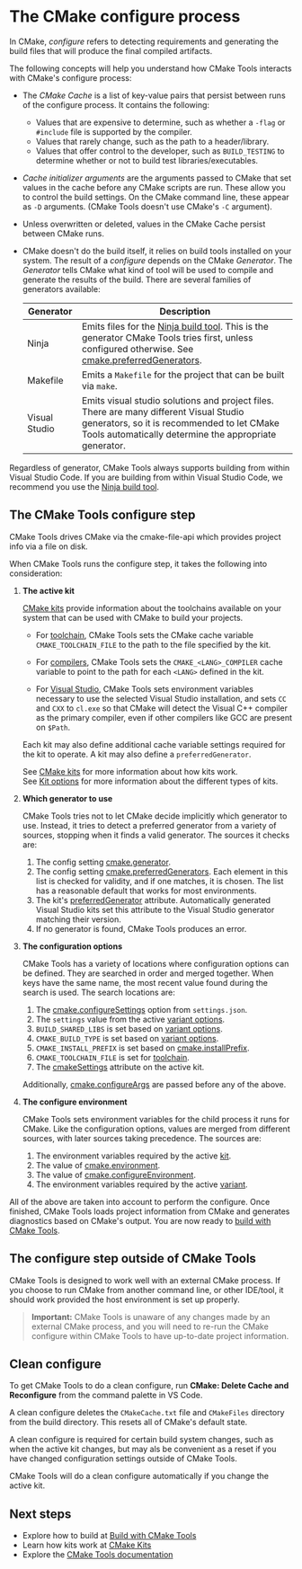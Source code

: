 # The CMake configure process

In CMake, _configure_ refers to detecting requirements and generating the build files that will produce the final compiled artifacts.

The following concepts will help you understand how CMake Tools interacts with CMake's configure process:

* The _CMake Cache_ is a list of key-value pairs that persist between runs of the configure process. It contains the following:

    * Values that are expensive to determine, such as whether a `-flag` or `#include` file is supported by the compiler.
    * Values that rarely change, such as the path to a header/library.
    * Values that offer control to the developer, such as `BUILD_TESTING` to determine whether or not to build test libraries/executables.
* _Cache initializer arguments_ are the arguments passed to CMake that set values in the cache before any CMake scripts are run. These allow you to control the build settings. On the CMake command line, these appear as `-D` arguments. (CMake Tools doesn't use CMake's `-C` argument).
* Unless overwritten or deleted, values in the CMake Cache persist between CMake runs.
* CMake doesn't do the build itself, it relies on build tools installed on your system. The result of a _configure_ depends on the CMake _Generator_. The _Generator_ tells CMake what kind of tool will be used to compile and generate the results of the build. There are several families of generators available:

    |Generator |Description|
    |---------|---------|
    |Ninja | Emits files for the [Ninja build tool](https://ninja-build.org). This is the generator CMake Tools tries first, unless configured otherwise. See [cmake.preferredGenerators](cmake-settings.md#cmake-settings). |
    |Makefile |  Emits a `Makefile` for the project that can be built via `make`.|
    |Visual Studio     | Emits visual studio solutions and project files. There are many different Visual Studio generators, so it is recommended to let CMake Tools automatically determine the appropriate generator.|

Regardless of generator, CMake Tools always supports building from within Visual Studio Code. If you are building from within Visual Studio Code, we recommend you use the [Ninja build tool](https://ninja-build.org/).

## The CMake Tools configure step

CMake Tools drives CMake via the cmake-file-api which provides project info via a file on disk.

When CMake Tools runs the configure step, it takes the following into consideration:

1. **The active kit**

    [CMake kits](kits.md) provide information about the toolchains available on your system that can be used with CMake to build your projects.

    * For [toolchain](kits.md#specify-a-toolchain), CMake Tools sets the CMake cache variable `CMAKE_TOOLCHAIN_FILE` to the path to the file specified by the kit.

    * For [compilers](kits.md#specify-a-compiler), CMake Tools sets the `CMAKE_<LANG>_COMPILER` cache variable to point to the path for each `<LANG>` defined in the kit.

    * For [Visual Studio](kits.md#visual-studio), CMake Tools sets environment variables necessary to use the selected Visual Studio installation, and sets `CC` and `CXX` to `cl.exe` so that CMake will detect the Visual C++ compiler as the primary compiler, even if other compilers like GCC are present on `$Path`.

    Each kit may also define additional cache variable settings required for the kit to operate. A kit may also define a `preferredGenerator`.

    See [CMake kits](kits.md) for more information about how kits work.\
    See [Kit options](kits.md#kit-options) for more information about the different types of kits.

1. **Which generator to use**

    CMake Tools tries not to let CMake decide implicitly which generator to use. Instead, it tries to detect a preferred generator from a variety of sources, stopping when it finds a valid generator. The sources it checks are:

    1. The config setting [cmake.generator](cmake-settings.md#cmake-settings).
    1. The config setting [cmake.preferredGenerators](cmake-settings.md#cmake-settings). Each element in this list is checked for validity, and if one matches, it is chosen. The list has a reasonable default that works for most environments.
    1. The kit's [preferredGenerator](cmake-settings.md#cmake-settings) attribute. Automatically generated Visual Studio kits set this attribute to the Visual Studio generator matching their version.
    1. If no generator is found, CMake Tools produces an error.

1. **The configuration options**

    CMake Tools has a variety of locations where configuration options can be defined. They are searched in order and merged together. When keys have the same name, the most recent value found during the search is used. The search locations are:

    1. The [cmake.configureSettings](cmake-settings.md#cmake-settings) option from `settings.json`.
    2. The `settings` value from the active [variant options](variants.md#variants-options).
    3. `BUILD_SHARED_LIBS` is set based on [variant options](variants.md#variants-options).
    4. `CMAKE_BUILD_TYPE` is set based on [variant options](variants.md#variants-options).
    5. `CMAKE_INSTALL_PREFIX` is set based on [cmake.installPrefix](cmake-settings.md#cmake-settings).
    6. `CMAKE_TOOLCHAIN_FILE` is set for [toolchain](kits.md#specify-a-toolchain).
    7. The [cmakeSettings](kits.md#general-options) attribute on the active kit.

    Additionally, [cmake.configureArgs](cmake-settings.md#cmake-settings) are passed before any of the above.

1. **The configure environment**

    CMake Tools sets environment variables for the child process it runs for CMake. Like the configuration options, values are merged from different sources, with later sources taking precedence. The sources are:

    1. The environment variables required by the active [kit](kits.md).
    2. The value of [cmake.environment](cmake-settings.md#cmake-settings).
    3. The value of [cmake.configureEnvironment](cmake-settings.md#cmake-settings).
    4. The environment variables required by the active [variant](variants.md).

All of the above are taken into account to perform the configure. Once finished, CMake Tools loads project information from CMake and generates diagnostics based on CMake's output. You are now ready to [build with CMake Tools](build.md).

## The configure step outside of CMake Tools

CMake Tools is designed to work well with an external CMake process. If you choose to run CMake from another command line, or other IDE/tool, it should work provided the host environment is set up properly.

> **Important:**
> CMake Tools is unaware of any changes made by an external CMake process, and you will need to re-run the CMake configure within CMake Tools to have up-to-date project information.

## Clean configure

To get CMake Tools to do a clean configure, run **CMake: Delete Cache and Reconfigure** from the command palette in VS Code.

A clean configure deletes the `CMakeCache.txt` file and `CMakeFiles` directory from the build directory. This resets all of CMake's default state.

A clean configure is required for certain build system changes, such as when the active kit changes, but may als be convenient as a reset if you have changed configuration settings outside of CMake Tools.

CMake Tools will do a clean configure automatically if you change the active kit.

## Next steps

- Explore how to build at [Build with CMake Tools](build.md)
- Learn how kits work at [CMake Kits](kits.md)
- Explore the [CMake Tools documentation](README.md)
